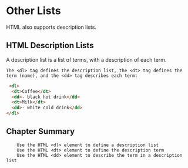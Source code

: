 # Other Lists

HTML also supports description lists.

## HTML Description Lists
A description list is a list of terms, with a description of each term.

```
The <dl> tag defines the description list, the <dt> tag defines the term (name), and the <dd> tag describes each term:
```

```html
 <dl>
  <dt>Coffee</dt>
  <dd>- black hot drink</dd>
  <dt>Milk</dt>
  <dd>- white cold drink</dd>
</dl> 
```

## Chapter Summary
```
    Use the HTML <dl> element to define a description list
    Use the HTML <dt> element to define the description term
    Use the HTML <dd> element to describe the term in a description list
```